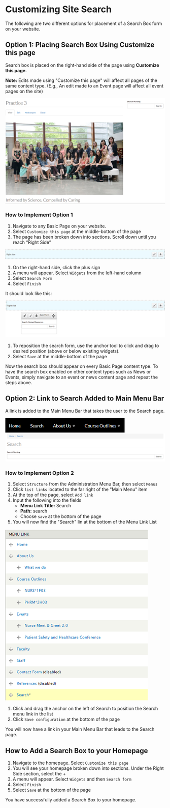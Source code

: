# Customizing Site Search

The following are two different options for placement of a Search Box form on your website.

## Option 1: Placing Search Box Using Customize this page

Search box is placed on the right-hand side of the page using **Customize this page.**

**Note:** Edits made using "Customize this page" will affect all pages of the same content type. \(E.g., An edit made to an Event page will affect all event pages on the site\)

![Image of search box on right side example](.gitbook/assets/search-form-option-1.png)

### How to Implement Option 1

1. Navigate to any Basic Page on your website. 
2. Select `Customize this page` at the middle-bottom of the page
3. The page has been broken down into sections. Scroll down until you reach “Right Side”

![Image of Basic Page Mini Panel Right Side](.gitbook/assets/search-form-mini-panel%20%281%29.png)

1. On the right-hand side, click the plus sign
2. A menu will appear. Select `Widgets` from the left-hand column
3. Select `Search Form`
4. Select `Finish`

It should look like this:

![Image of Search Form inside mini panel](.gitbook/assets/search-form-move%20%282%29.png)

1. To reposition the search form, use the anchor tool to click and drag to desired position \(above or below existing widgets\).
2. Select `Save` at the middle-bottom of the page

Now the search box should appear on every Basic Page content type. To have the search box enabled on other content types such as News or Events, simply navigate to an event or news content page and repeat the steps above.

## Option 2: Link to Search Added to Main Menu Bar

A link is added to the Main Menu Bar that takes the user to the Search page.

![image of Main Menu Bar](.gitbook/assets/search-form-option-2%20%282%29.png) ![Image of search form page](.gitbook/assets/search-form-option-2a%20%282%29.png)

### How to Implement Option 2

1. Select `Structure` from the Administration Menu Bar, then select `Menus`
2. Click `list links` located to the far right of the "Main Menu" item
3. At the top of the page, select `Add link`
4. Input the following into the fields
   * **Menu Link Title:** Search
   * **Path:** search
   * Choose `save` at the bottom of the page
5. You will now find the "Search" lin at the bottom of the Menu Link List 

![Image of Drupal Main Menu links](.gitbook/assets/search-form-menu-links%20%282%29.png)

1. Click and drag the anchor on the left of Search to position the Search menu link in the list
2. Click `Save configuration` at the bottom of the page

You will now have a link in your Main Menu Bar that leads to the Search page.

## How to Add a Search Box to your Homepage

1. Navigate to the homepage. Select `Customize this page`
2. You will see your homepage broken down into sections. Under the Right Side section, select the + 
3. A menu will appear. Select `Widgets` and then `Search form`
4. Select `Finish`
5. Select `Save` at the bottom of the page 

You have successfully added a Search Box to your homepage.

